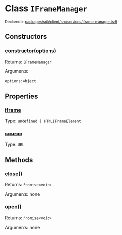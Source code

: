 # Class `IFrameManager`
<sub>Declared in [packages/sdk/client/src/services/iframe-manager.ts:9](https://github.com/dxos/dxos/blob/4d6eae504/packages/sdk/client/src/services/iframe-manager.ts#L9)</sub>




## Constructors
### [constructor(options)](https://github.com/dxos/dxos/blob/4d6eae504/packages/sdk/client/src/services/iframe-manager.ts#L15)




Returns: <code>[IFrameManager](/api/@dxos/client/classes/IFrameManager)</code>

Arguments: 

`options`: <code>object</code>



## Properties
### [iframe](https://github.com/dxos/dxos/blob/4d6eae504/packages/sdk/client/src/services/iframe-manager.ts#L34)
Type: <code>undefined | HTMLIFrameElement</code>



### [source](https://github.com/dxos/dxos/blob/4d6eae504/packages/sdk/client/src/services/iframe-manager.ts#L30)
Type: <code>URL</code>




## Methods
### [close()](https://github.com/dxos/dxos/blob/4d6eae504/packages/sdk/client/src/services/iframe-manager.ts#L50)




Returns: <code>Promise&lt;void&gt;</code>

Arguments: none




### [open()](https://github.com/dxos/dxos/blob/4d6eae504/packages/sdk/client/src/services/iframe-manager.ts#L38)




Returns: <code>Promise&lt;void&gt;</code>

Arguments: none





